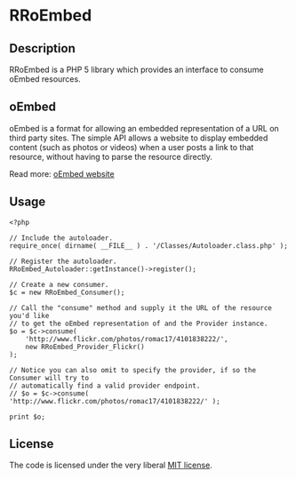 RRoEmbed
========

Description
-----------

RRoEmbed is a PHP 5 library which provides an interface to consume oEmbed resources.

oEmbed
------

oEmbed is a format for allowing an embedded representation of a URL on third party sites.
The simple API allows a website to display embedded content (such as photos or videos)
when a user posts a link to that resource, without having to parse the resource directly.

Read more: [oEmbed website](http://www.oembed.com/)

Usage
-----

    <?php

    // Include the autoloader.
    require_once( dirname( __FILE__ ) . '/Classes/Autoloader.class.php' );

    // Register the autoloader.
    RRoEmbed_Autoloader::getInstance()->register();

    // Create a new consumer.
    $c = new RRoEmbed_Consumer();

    // Call the "consume" method and supply it the URL of the resource you'd like
    // to get the oEmbed representation of and the Provider instance.
    $o = $c->consume(
        'http://www.flickr.com/photos/romac17/4101838222/',
        new RRoEmbed_Provider_Flickr()
    );
    
    // Notice you can also omit to specify the provider, if so the Consumer will try to
    // automatically find a valid provider endpoint.
    // $o = $c->consume( 'http://www.flickr.com/photos/romac17/4101838222/' );
    
    print $o;
    
License
-------

The code is licensed under the very liberal [MIT license](http://opensource.org/licenses/mit-license.html).